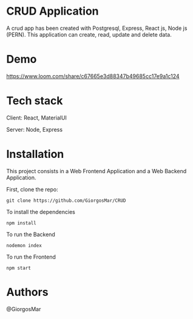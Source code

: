 # CRUD Application 
Α crud app has been created with Postgresql, Express, React js, Node js (PERN). This application can create, read, update and delete data.
# Demo
https://www.loom.com/share/c67665e3d88347b49685cc17e9a1c124
# Tech stack
Client: React, MaterialUI

Server: Node, Express
# Installation
This project consists in a Web Frontend Application and a Web Backend Application.

First, clone the repo:

```
git clone https://github.com/GiorgosMar/CRUD
```

To install the dependencies
```
npm install
```

To run the Backend
```
nodemon index
```

To run the Frontend
```
npm start
```
# Authors
@GiorgosMar
